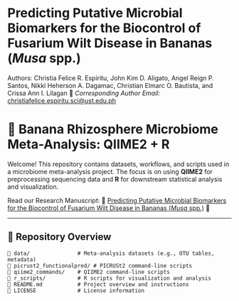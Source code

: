 # Predicting Putative Microbial Biomarkers for the Biocontrol of Fusarium Wilt Disease in Bananas (*Musa* spp.)
Authors: Christia Felice R. Espiritu, John Kim D. Aligato, Angel Reign P. Santos, Nikki Heherson A. Dagamac, Christian Elmarc O. Bautista, and Crissa Ann I. Lilagan
📧 *Corresponding Author Email:* [christiafelice.espiritu.sci@ust.edu.ph](https://mail.google.com/mail/u/1/#search/christiafelice.espiritu.sci%40ust.edu.ph)

# 🧬 Banana Rhizosphere Microbiome Meta-Analysis: QIIME2 + R

Welcome! This repository contains datasets, workflows, and scripts used in a microbiome meta-analysis project. The focus is on using **QIIME2** for preprocessing sequencing data and **R** for downstream statistical analysis and visualization.

Read our Research Manuscript: 📄 [Predicting Putative Microbial Biomarkers for the Biocontrol of Fusarium Wilt Disease in Bananas (*Musa* spp.)](https://drive.google.com/drive/folders/1S8Zf584YQvVAqZzUIBipt_R74B4hDo5g?usp=sharing) 📄

---

## 📁 Repository Overview

```plaintext
📂 data/               # Meta-analysis datasets (e.g., OTU tables, metadata)
📂 picrust2_functionalpred/ # PICRUSt2 command-line scripts
📂 qiime2_commands/    # QIIME2 command-line scripts
📂 r_scripts/          # R scripts for visualization and analysis
📄 README.md           # Project overview and instructions
📄 LICENSE             # License information